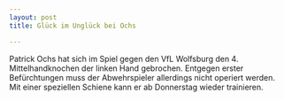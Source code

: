 ```yaml
---
layout: post
title: Glück im Unglück bei Ochs

---
```


Patrick Ochs hat sich im Spiel gegen den VfL Wolfsburg den 4. Mittelhandknochen der linken Hand gebrochen. Entgegen erster Befürchtungen muss der Abwehrspieler allerdings nicht operiert werden. Mit einer speziellen Schiene kann er ab Donnerstag wieder trainieren.


